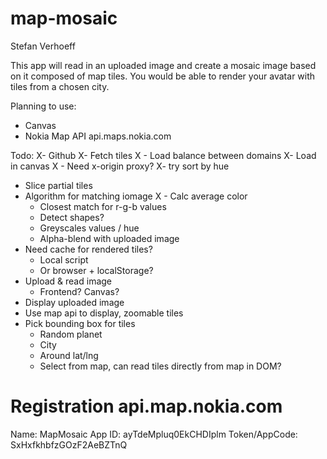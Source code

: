 map-mosaic
==========

Stefan Verhoeff

This app will read in an uploaded image and create a mosaic image based on it composed of map tiles. You would be able to render your avatar with tiles from a chosen city.

Planning to use:
- Canvas
- Nokia Map API api.maps.nokia.com

Todo:
X- Github
X- Fetch tiles
X  - Load balance between domains
X- Load in canvas
X - Need x-origin proxy?
X- try sort by hue
- Slice partial tiles
- Algorithm for matching iomage
X  - Calc average color
  - Closest match for r-g-b values
  - Detect shapes?
  - Greyscales values / hue
  - Alpha-blend with uploaded image
- Need cache for rendered tiles?
  - Local script
  - Or browser + localStorage?
- Upload & read image
  - Frontend? Canvas?
- Display uploaded image
- Use map api to display, zoomable tiles
- Pick bounding box for tiles
  - Random planet
  - City
  - Around lat/lng
  - Select from map, can read tiles directly from map in DOM?


Registration api.map.nokia.com
==============================

Name: MapMosaic
App ID: ayTdeMpluq0EkCHDIplm
Token/AppCode: SxHxfkhbfzGOzF2AeBZTnQ
